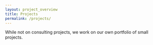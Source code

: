 ```yaml
---
layout: project_overview
title: Projects
permalink: /projects/
---
```


While not on consulting projects, we work on our own portfolio of small projects.